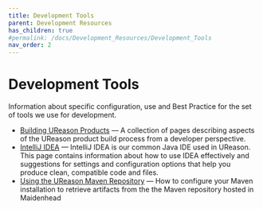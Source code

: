 ```yaml
---
title: Development Tools
parent: Development Resources
has_children: true
#permalink: /docs/Development_Resources/Development_Tools
nav_order: 2
---
```


# Development Tools

Information about specific configuration, use and Best Practice for the set of tools we use for development.

-   [Building UReason Products](Building_UReason_Products) — A collection of pages describing aspects of the UReason product build process from a developer perspective.
-   [IntelliJ IDEA](IntelliJ_IDEA) — IntelliJ IDEA is our common Java IDE used in UReason. This page contains information about how to use IDEA effectively and suggestions for settings and configuration options that help you produce clean, compatible code and files.
-   [Using the UReason Maven Repository](Using_the_UReason_Maven_Repository) — How to configure your Maven installation to retrieve artifacts from the the Maven repository hosted in Maidenhead

